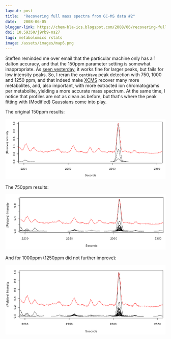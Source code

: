 ```yaml
---
layout: post
title:  "Recovering full mass spectra from GC-MS data #2"
date:   2008-06-05
blogger-link: https://chem-bla-ics.blogspot.com/2008/06/recovering-full-mass-spectra-from-gc-ms_05.html
doi: 10.59350/j9rb9-ns27
tags: metabolomics rstats
image: /assets/images/map6.png
---
```


Steffen reminded me over email that the particular machine only has a 1 dalton accuracy, and that the 150ppm
parameter setting is somewhat inappropriate. As [seen yesterday](http://chem-bla-ics.blogspot.com/2008/06/recovering-full-mass-spectra-from-gc-ms.html),
it works fine for larger peaks, but fails for low intensity peaks. So, I reran the `centWave` peak detection with 750, 1000 and 1250 ppm,
and that indeed make [XCMS](http://masspec.scripps.edu/xcms/xcms.php) recover many more metabolites, and, also important, with more
extracted ion chromatograms per metabolite, yielding a more accurate mass spectrum. At the same time, I notice that profiles are not
as clean as before, but that's where the peak fitting with (Modified) Gaussians come into play.

The original 150ppm results:

![](/assets/images/ionChromPlot4.png)

The 750ppm results:

![](/assets/images/map5.png)

And for 1000ppm (1250ppm did not further improve):

![](/assets/images/map6.png)
